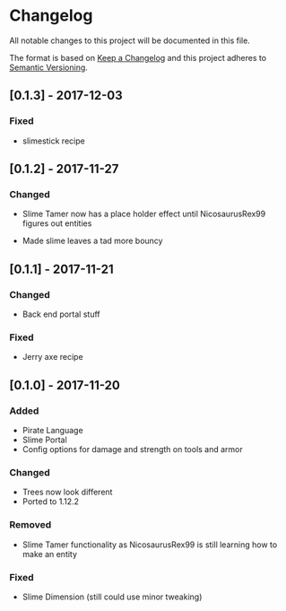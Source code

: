 # Changelog
All notable changes to this project will be documented in this file.

The format is based on [Keep a Changelog](http://keepachangelog.com/en/1.0.0/)
and this project adheres to [Semantic Versioning](http://semver.org/spec/v2.0.0.html).

## [0.1.3] - 2017-12-03
### Fixed
- slimestick recipe

## [0.1.2] - 2017-11-27
### Changed
- Slime Tamer now has a place holder effect until NicosaurusRex99 figures out entities

- Made slime leaves a tad more bouncy

## [0.1.1] - 2017-11-21
### Changed
- Back end portal stuff

### Fixed
- Jerry axe recipe

## [0.1.0] - 2017-11-20
### Added
- Pirate Language
- Slime Portal
- Config options for damage and strength on tools and armor

### Changed
- Trees now look different
- Ported to 1.12.2

### Removed
- Slime Tamer functionality as NicosaurusRex99 is still learning how to make an entity

### Fixed
- Slime Dimension (still could use minor tweaking)
